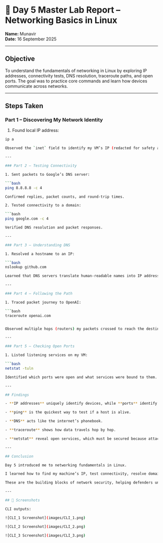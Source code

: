 # 🧪 Day 5 Master Lab Report – Networking Basics in Linux  

**Name:** Munavir  
**Date:** 16 September 2025  

---

## Objective  

To understand the fundamentals of networking in Linux by exploring IP addresses, connectivity tests, DNS resolution, traceroute paths, and open ports. The goal was to practice core commands and learn how devices communicate across networks.  

---

## Steps Taken  

### Part 1 – Discovering My Network Identity 

1. Found local IP address:  

  ```bash
  ip a
  
Observed the `inet` field to identify my VM’s IP (redacted for safety as `192.168.xxx.xxx`).

---

### Part 2 – Testing Connectivity

1. Sent packets to Google’s DNS server:

  ```bash
  ping 8.8.8.8 -c 4

Confirmed replies, packet counts, and round-trip times.

2. Tested connectivity to a domain:

  ```bash
  ping google.com -c 4

Verified DNS resolution and packet responses.

---

### Part 3 – Understanding DNS

1. Resolved a hostname to an IP:

  ```bash
  nslookup github.com

Learned that DNS servers translate human-readable names into IP addresses.

---

### Part 4 – Following the Path

1. Traced packet journey to OpenAI:

  ```bash
  traceroute openai.com


Observed multiple hops (routers) my packets crossed to reach the destination.

---

### Part 5 – Checking Open Ports

1. Listed listening services on my VM:

  ```bash
  netstat -tuln

Identified which ports were open and what services were bound to them.

---

## Findings

- **IP addresses** uniquely identify devices, while **ports** identify services.

- **ping** is the quickest way to test if a host is alive.

- **DNS** acts like the internet’s phonebook.

- **traceroute** shows how data travels hop by hop.

- **netstat** reveal open services, which must be secured because attackers often scan them.

---

## Conclusion

Day 5 introduced me to networking fundamentals in Linux.

I learned how to find my machine’s IP, test connectivity, resolve domains, trace packet paths, and check open ports.

These are the building blocks of network security, helping defenders understand traffic flow and attackers map targets.

---

## 📸 Screenshots

CLI outputs:

![CLI_1 Screenshot](images/CLI_1.png)

![CLI_2 Screenshot](images/CLI_2.png)

![CLI_3 Screenshot](images/CLI_3.png)


